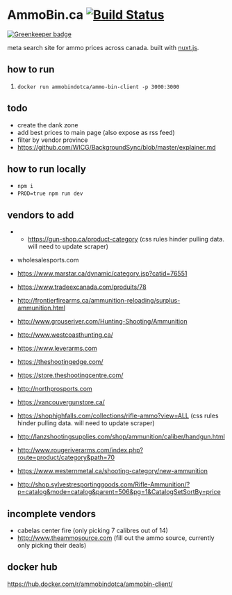 # AmmoBin.ca [![Build Status](https://travis-ci.org/ammobinDOTca/ammo-bin-client.svg?branch=master)](https://travis-ci.org/ammobinDOTca/ammo-bin-client)

[![Greenkeeper badge](https://badges.greenkeeper.io/nexus-uw/ammo-scrape-client.svg?token=957f4dcb8f49d20fcd7acdc058831b3f677c53fb9487017a6899f188474adf72&ts=1495511154761)](https://greenkeeper.io/)

meta search site for ammo prices across canada. built with [nuxt.js](https://nuxtjs.org).

## how to run
1. ```docker run ammobindotca/ammo-bin-client -p 3000:3000```

## todo
- create the dank zone
- add best prices to main page (also expose as rss feed)
- filter by vendor  province
- https://github.com/WICG/BackgroundSync/blob/master/explainer.md

## how to run locally
- ```npm i```
- ```PROD=true npm run dev```

## vendors to add
- - https://gun-shop.ca/product-category (css rules hinder pulling data. will need to update scraper)
- wholesalesports.com
- https://www.marstar.ca/dynamic/category.jsp?catid=76551
- https://www.tradeexcanada.com/produits/78
- http://frontierfirearms.ca/ammunition-reloading/surplus-ammunition.html
- http://www.grouseriver.com/Hunting-Shooting/Ammunition

- http://www.westcoasthunting.ca/
- https://www.leverarms.com
- https://theshootingedge.com/
- https://store.theshootingcentre.com/
- http://northprosports.com
- https://vancouvergunstore.ca/
- https://shophighfalls.com/collections/rifle-ammo?view=ALL (css rules hinder pulling data. will need to update scraper)
- http://lanzshootingsupplies.com/shop/ammunition/caliber/handgun.html
- http://www.rougeriverarms.com/index.php?route=product/category&path=70
- https://www.westernmetal.ca/shooting-category/new-ammunition
- http://shop.sylvestresportinggoods.com/Rifle-Ammunition/?p=catalog&mode=catalog&parent=506&pg=1&CatalogSetSortBy=price

## incomplete vendors
- cabelas center fire (only picking 7 calibres out of 14)
- http://www.theammosource.com (fill out the ammo source, currently only picking their deals)


## docker hub
https://hub.docker.com/r/ammobindotca/ammobin-client/
